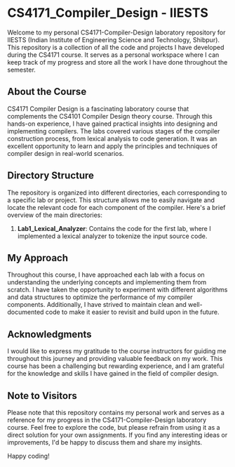 # CS4171_Compiler_Design - IIESTS

Welcome to my personal CS4171-Compiler-Design laboratory repository for IIESTS (Indian Institute of Engineering Science and Technology, Shibpur). This repository is a collection of all the code and projects I have developed during the CS4171 course. It serves as a personal workspace where I can keep track of my progress and store all the work I have done throughout the semester.

## About the Course

CS4171 Compiler Design is a fascinating laboratory course that complements the CS4101 Compiler Design theory course. Through this hands-on experience, I have gained practical insights into designing and implementing compilers. The labs covered various stages of the compiler construction process, from lexical analysis to code generation. It was an excellent opportunity to learn and apply the principles and techniques of compiler design in real-world scenarios.

## Directory Structure

The repository is organized into different directories, each corresponding to a specific lab or project. This structure allows me to easily navigate and locate the relevant code for each component of the compiler. Here's a brief overview of the main directories:

1. **Lab1_Lexical_Analyzer**: Contains the code for the first lab, where I implemented a lexical analyzer to tokenize the input source code.



## My Approach

Throughout this course, I have approached each lab with a focus on understanding the underlying concepts and implementing them from scratch. I have taken the opportunity to experiment with different algorithms and data structures to optimize the performance of my compiler components. Additionally, I have strived to maintain clean and well-documented code to make it easier to revisit and build upon in the future.

## Acknowledgments

I would like to express my gratitude to the course instructors for guiding me throughout this journey and providing valuable feedback on my work. This course has been a challenging but rewarding experience, and I am grateful for the knowledge and skills I have gained in the field of compiler design.

## Note to Visitors

Please note that this repository contains my personal work and serves as a reference for my progress in the CS4171-Compiler-Design laboratory course. Feel free to explore the code, but please refrain from using it as a direct solution for your own assignments. If you find any interesting ideas or improvements, I'd be happy to discuss them and share my insights.

Happy coding!
